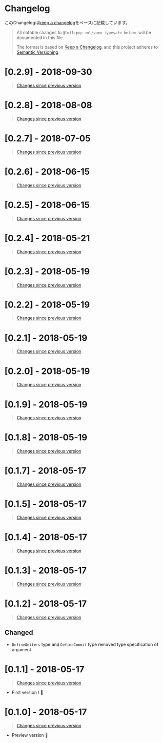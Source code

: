 # Changelog

このChangelogは[keep a changelog](https://keepachangelog.com/en/1.0.0/)をベースに記載しています。

> All notable changes to `@lollipop-onl/vuex-typesafe-helper` will be documented in this file.
> 
> The format is based on [Keep a Changelog](https://keepachangelog.com/en/1.0.0/),
and this project adheres to [Semantic Versioning](https://semver.org/spec/v2.0.0.html).

# [0.2.9] - 2018-09-30

> [Changes since previous version](https://gitlab.com/lollipop.onl/vuex-typesafe-helper/compare/v0.2.9...v0.2.8)

# [0.2.8] - 2018-08-08

> [Changes since previous version](https://gitlab.com/lollipop.onl/vuex-typesafe-helper/compare/v0.2.8...v0.2.7)

# [0.2.7] - 2018-07-05

> [Changes since previous version](https://gitlab.com/lollipop.onl/vuex-typesafe-helper/compare/v0.2.6...v0.2.7)

# [0.2.6] - 2018-06-15

> [Changes since previous version](https://gitlab.com/lollipop.onl/vuex-typesafe-helper/compare/v0.2.5...v0.2.6)

# [0.2.5] - 2018-06-15

> [Changes since previous version](https://gitlab.com/lollipop.onl/vuex-typesafe-helper/compare/v0.2.4...v0.2.5)

# [0.2.4] - 2018-05-21

> [Changes since previous version](https://gitlab.com/lollipop.onl/vuex-typesafe-helper/compare/v0.2.3...v0.2.4)

# [0.2.3] - 2018-05-19

> [Changes since previous version](https://gitlab.com/lollipop.onl/vuex-typesafe-helper/compare/v0.2.2...v0.2.3)

# [0.2.2] - 2018-05-19

> [Changes since previous version](https://gitlab.com/lollipop.onl/vuex-typesafe-helper/compare/v0.2.1...v0.2.2)

# [0.2.1] - 2018-05-19

> [Changes since previous version](https://gitlab.com/lollipop.onl/vuex-typesafe-helper/compare/v0.2.0...v0.2.1)

# [0.2.0] - 2018-05-19

> [Changes since previous version](https://gitlab.com/lollipop.onl/vuex-typesafe-helper/compare/v0.1.9...v0.2.0)

# [0.1.9] - 2018-05-19

> [Changes since previous version](https://gitlab.com/lollipop.onl/vuex-typesafe-helper/compare/v0.1.8...v0.1.9)

# [0.1.8] - 2018-05-19

> [Changes since previous version](https://gitlab.com/lollipop.onl/vuex-typesafe-helper/compare/v0.1.7...v0.1.8)

# [0.1.7] - 2018-05-17

> [Changes since previous version](https://gitlab.com/lollipop.onl/vuex-typesafe-helper/compare/v0.1.5...v0.1.7)

# [0.1.5] - 2018-05-17

> [Changes since previous version](https://gitlab.com/lollipop.onl/vuex-typesafe-helper/compare/v0.1.4...v0.1.5)

# [0.1.4] - 2018-05-17

> [Changes since previous version](https://gitlab.com/lollipop.onl/vuex-typesafe-helper/compare/v0.1.3...v0.1.4)

# [0.1.3] - 2018-05-17

> [Changes since previous version](https://gitlab.com/lollipop.onl/vuex-typesafe-helper/compare/v0.1.2...v0.1.3)

# [0.1.2] - 2018-05-17

> [Changes since previous version](https://gitlab.com/lollipop.onl/vuex-typesafe-helper/compare/v0.1.1...v0.1.2)

## Changed

* `DefineGetters` type and `DefineCommit` type removed type specification of argument

# [0.1.1] - 2018-05-17

> [Changes since previous version](https://gitlab.com/lollipop.onl/vuex-typesafe-helper/compare/v0.1.0...v0.1.1)

* First version ! 🎉

# [0.1.0] - 2018-05-17

> [Changes since previous version](https://gitlab.com/lollipop.onl/vuex-typesafe-helper/commits/v0.1.0)

* Preview version 🤡
